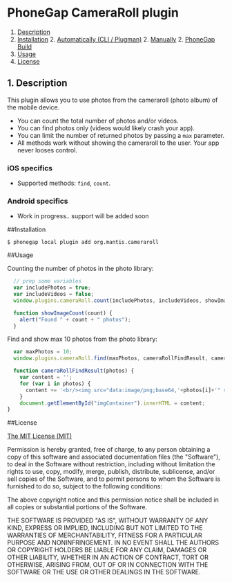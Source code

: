 # PhoneGap CameraRoll plugin

1. [Description](https://github.com/EddyVerbruggen/CameraRoll-PhoneGap-Plugin#1-description)
2. [Installation](https://github.com/EddyVerbruggen/CameraRoll-PhoneGap-Plugin#2-installation)
	2. [Automatically (CLI / Plugman)](https://github.com/EddyVerbruggen/CameraRoll-PhoneGap-Plugin#automatically-cli--plugman)
	2. [Manually](https://github.com/EddyVerbruggen/CameraRoll-PhoneGap-Plugin#manually)
	2. [PhoneGap Build](https://github.com/EddyVerbruggen/CameraRoll-PhoneGap-Plugin#phonegap-build)
3. [Usage](https://github.com/EddyVerbruggen/CameraRoll-PhoneGap-Plugin#3-usage)
4. [License](https://github.com/EddyVerbruggen/CameraRoll-PhoneGap-Plugin#5-license)

## 1. Description

This plugin allows you to use photos from the cameraroll (photo album) of the mobile device.

* You can count the total number of photos and/or videos.
* You can find photos only (videos would likely crash your app).
* You can limit the number of returned photos by passing a `max` parameter.
* All methods work without showing the cameraroll to the user. Your app never looses control.

### iOS specifics
* Supported methods: `find`, `count`.

### Android specifics
* Work in progress.. support will be added soon

##Installation

```
$ phonegap local plugin add org.mantis.cameraroll
```


##Usage

Counting the number of photos in the photo library:

```javascript
  // prep some variables
  var includePhotos = true;
  var includeVideos = false;
  window.plugins.cameraRoll.count(includePhotos, includeVideos, showImageCount, cameraRollError);

  function showImageCount(count) {
    alert("Found " + count + " photos");
  }
```

Find and show max 10 photos from the photo library:

```javascript
  var maxPhotos = 10;
  window.plugins.cameraRoll.find(maxPhotos, cameraRollFindResult, cameraRollError);

  function cameraRollFindResult(photos) {
    var content = '';
    for (var i in photos) {
      content += '<br/><img src="data:image/png;base64,'+photos[i]+'" style="max-width:240px"/>';
    }
    document.getElementById("imgContainer").innerHTML = content;
}
```


##License

[The MIT License (MIT)](http://www.opensource.org/licenses/mit-license.html)

Permission is hereby granted, free of charge, to any person obtaining a copy
of this software and associated documentation files (the "Software"), to deal
in the Software without restriction, including without limitation the rights
to use, copy, modify, merge, publish, distribute, sublicense, and/or sell
copies of the Software, and to permit persons to whom the Software is
furnished to do so, subject to the following conditions:

The above copyright notice and this permission notice shall be included in
all copies or substantial portions of the Software.

THE SOFTWARE IS PROVIDED "AS IS", WITHOUT WARRANTY OF ANY KIND, EXPRESS OR
IMPLIED, INCLUDING BUT NOT LIMITED TO THE WARRANTIES OF MERCHANTABILITY,
FITNESS FOR A PARTICULAR PURPOSE AND NONINFRINGEMENT. IN NO EVENT SHALL THE
AUTHORS OR COPYRIGHT HOLDERS BE LIABLE FOR ANY CLAIM, DAMAGES OR OTHER
LIABILITY, WHETHER IN AN ACTION OF CONTRACT, TORT OR OTHERWISE, ARISING FROM,
OUT OF OR IN CONNECTION WITH THE SOFTWARE OR THE USE OR OTHER DEALINGS IN
THE SOFTWARE.
